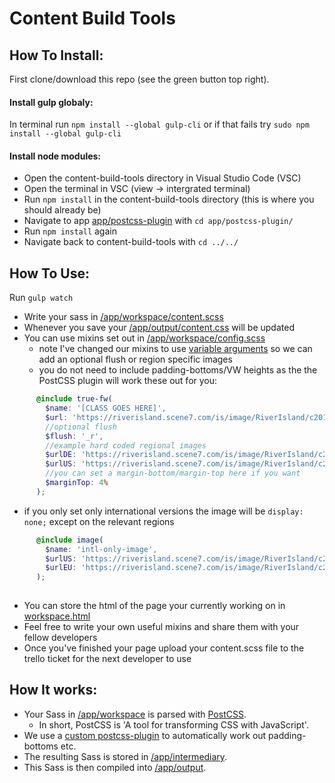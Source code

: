 # Content Build Tools

## How To Install:

First clone/download this repo (see the green button top right).

#### Install gulp globaly: 
In terminal run ```npm install --global gulp-cli``` or if that fails try ```sudo npm install --global gulp-cli```

#### Install node modules:
- Open the content-build-tools directory in Visual Studio Code (VSC)
- Open the terminal in VSC (view -> intergrated terminal)
- Run ```npm install``` in the content-build-tools directory (this is where you should already be)
- Navigate to app [app/postcss-plugin](app/postcss-plugin) with ```cd app/postcss-plugin/```
- Run ```npm install``` again
- Navigate back to content-build-tools with ```cd ../../```


## How To Use:

Run ```gulp watch```

- Write your sass in [/app/workspace/content.scss](/app/workspace/content.scss)
- Whenever you save your [/app/output/content.css](/app/output/content.css) will be updated
- You can use mixins set out in [/app/workspace/config.scss](/app/workspace/config.scss)
  - note I've changed our mixins to use [variable arguments](http://sass-lang.com/documentation/file.SASS_REFERENCE.html#variable_arguments) so we can add an optional flush or region specific images
  - you do not need to include padding-bottoms/VW heights as the the PostCSS plugin will work these out for you:
```scss 
      @include true-fw(
        $name: '[CLASS GOES HERE]',
        $url: 'https://riverisland.scene7.com/is/image/RiverIsland/c20180109_HP_DENIM_HERO_DNT',
        //optional flush
        $flush: '_r',
        //example hard coded regional images
        $urlDE: 'https://riverisland.scene7.com/is/image/RiverIsland/c20180109_HP_DENIM_HERO_DNT_de',
        $urlUS: 'https://riverisland.scene7.com/is/image/RiverIsland/c20180109_HP_DENIM_HERO_DNT_int',
        //you can set a margin-bottom/margin-top here if you want
        $marginTop: 4%
      );
```
  - if you only set only international versions the image will be ```display: none;``` except on the relevant regions
```scss 
      @include image(
        $name: 'intl-only-image',
        $urlUS: 'https://riverisland.scene7.com/is/image/RiverIsland/c20180109_HP_DENIM_HERO_DNT_int',
        $urlEU: 'https://riverisland.scene7.com/is/image/RiverIsland/c20180109_HP_DENIM_HERO_DNT_int'
      );
    
```
- You can store the html of the page your currently working on in [workspace.html](/app/workspace/workspace.html)
- Feel free to write your own useful mixins and share them with your fellow developers
- Once you've finished your page upload your content.scss file to the trello ticket for the next developer to use


## How It works:

- Your Sass in [/app/workspace](/app/workspace) is parsed with [PostCSS](http://postcss.org/).
  - In short, PostCSS is 'A tool for transforming CSS with JavaScript'.
- We use a [custom postcss-plugin](/app/postcss-plugin/index.js) to automatically work out padding-bottoms etc.
- The resulting Sass is stored in [/app/intermediary](/app/intermediary).
- This Sass is then compiled into [/app/output](/app/output).
